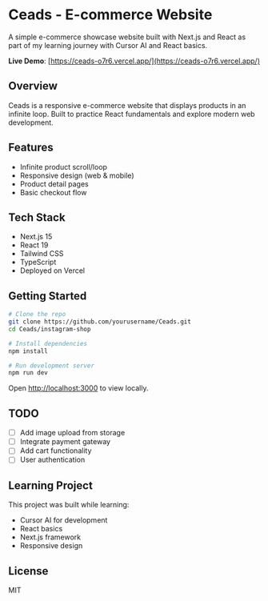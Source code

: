 # Ceads - E-commerce Website

A simple e-commerce showcase website built with Next.js and React as part of my learning journey with Cursor AI and React basics.

**Live Demo**: [https://ceads-o7r6.vercel.app/](https://ceads-o7r6.vercel.app/)

## Overview

Ceads is a responsive e-commerce website that displays products in an infinite loop. Built to practice React fundamentals and explore modern web development.

## Features

- Infinite product scroll/loop
- Responsive design (web & mobile)
- Product detail pages
- Basic checkout flow

## Tech Stack

- Next.js 15
- React 19
- Tailwind CSS
- TypeScript
- Deployed on Vercel

## Getting Started

```bash
# Clone the repo
git clone https://github.com/yourusername/Ceads.git
cd Ceads/instagram-shop

# Install dependencies
npm install

# Run development server
npm run dev
```

Open [http://localhost:3000](http://localhost:3000) to view locally.

## TODO

- [ ] Add image upload from storage
- [ ] Integrate payment gateway
- [ ] Add cart functionality
- [ ] User authentication

## Learning Project

This project was built while learning:
- Cursor AI for development
- React basics
- Next.js framework
- Responsive design

## License

MIT